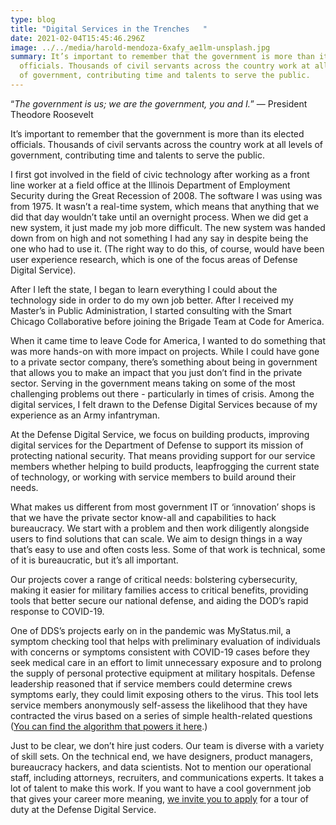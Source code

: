 ```yaml
---
type: blog
title: "Digital Services in the Trenches   "
date: 2021-02-04T15:45:46.296Z
image: ../../media/harold-mendoza-6xafy_ae1lm-unsplash.jpg
summary: It’s important to remember that the government is more than its elected
  officials. Thousands of civil servants across the country work at all levels
  of government, contributing time and talents to serve the public.
---
```

“*The government is us; we are the government, you and I.*” — President Theodore Roosevelt

It’s important to remember that the government is more than its elected officials. Thousands of civil servants across the country work at all levels of government, contributing time and talents to serve the public.

I first got involved in the field of civic technology after working as a front line worker at a field office at the Illinois Department of Employment Security during the Great Recession of 2008. The software I was using was from 1975. It wasn’t a real-time system, which means that anything that we did that day wouldn’t take until an overnight process. When we did get a new system, it just made my job more difficult. The new system was handed down from on high and not something I had any say in despite being the one who had to use it. (The right way to do this, of course, would have been user experience research, which is one of the focus areas of Defense Digital Service).

After I left the state, I began to learn everything I could about the technology side in order to do my own job better. After I received my Master’s in Public Administration, I started consulting with the Smart Chicago Collaborative before joining the Brigade Team at Code for America.

When it came time to leave Code for America, I wanted to do something that was more hands-on with more impact on projects. While I could have gone to a private sector company, there’s something about being in government that allows you to make an impact that you just don’t find in the private sector. Serving in the government means taking on some of the most challenging problems out there - particularly in times of crisis. Among the digital services, I felt drawn to the Defense Digital Services because of my experience as an Army infantryman.

At the Defense Digital Service, we focus on building products, improving digital services for the Department of Defense to support its mission of protecting national security. That means providing support for our service members whether helping to build products, leapfrogging the current state of technology, or working with service members to build around their needs.

What makes us different from most government IT or ‘innovation’ shops is that we have the private sector know-all and capabilities to hack bureaucracy. We start with a problem and then work diligently alongside users to find solutions that can scale. We aim to design things in a way that’s easy to use and often costs less. Some of that work is technical, some of it is bureaucratic, but it’s all important.

Our projects cover a range of critical needs: bolstering cybersecurity, making it easier for military families access to critical benefits, providing tools that better secure our national defense, and aiding the DOD’s rapid response to COVID-19.

One of DDS’s projects early on in the pandemic was MyStatus.mil, a symptom checking tool that helps with preliminary evaluation of individuals with concerns or symptoms consistent with COVID-19 cases before they seek medical care in an effort to limit unnecessary exposure and to prolong the supply of personal protective equipment at military hospitals. Defense leadership reasoned that if service members could determine crews symptoms early, they could limit exposing others to the virus. This tool lets service members anonymously self-assess the likelihood that they have contracted the virus based on a series of simple health-related questions ([You can find the algorithm that powers it here](https://www.npmjs.com/package/@deptofdefense/covid19-calculator).)

Just to be clear, we don’t hire just coders. Our team is diverse with a variety of skill sets. On the technical end, we have designers, product managers, bureaucracy hackers, and data scientists. Not to mention our operational staff, including attorneys, recruiters, and communications experts. It takes a lot of talent to make this work. If you want to have a cool government job that gives your career more meaning, [we invite you to apply](https://dds.mil/join-us.) for a tour of duty at the Defense Digital Service.